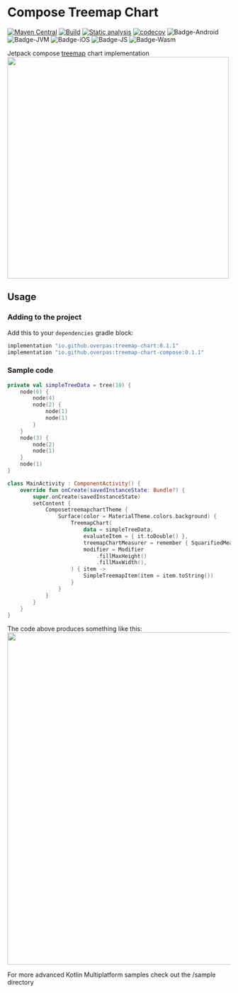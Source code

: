 # Compose Treemap Chart
[![Maven Central](https://maven-badges.herokuapp.com/maven-central/io.github.overpas/treemap-chart-compose/badge.svg)](https://maven-badges.herokuapp.com/maven-central/io.github.overpas/treemap-chart-compose)
[![Build](https://github.com/overpas/compose-treemap-chart/actions/workflows/build.yml/badge.svg)](https://github.com/overpas/compose-treemap-chart/actions/workflows/build.yml)
[![Static analysis](https://github.com/overpas/compose-treemap-chart/actions/workflows/static-analysis.yml/badge.svg)](https://github.com/overpas/compose-treemap-chart/actions/workflows/static-analysis.yml)
[![codecov](https://codecov.io/gh/overpas/compose-treemap-chart/branch/master/graph/badge.svg?token=CHYdQiizEr)](https://codecov.io/gh/overpas/compose-treemap-chart)
![Badge-Android](https://img.shields.io/badge/platform-android-blue)
![Badge-JVM](https://img.shields.io/badge/platform-jvm-blue)
![Badge-iOS](https://img.shields.io/badge/platform-ios-blue)
![Badge-JS](https://img.shields.io/badge/platform-js-blue)
![Badge-Wasm](https://img.shields.io/badge/platform-wasm-blue)

Jetpack compose [treemap](https://en.wikipedia.org/wiki/Treemapping) chart implementation
<img src="https://raw.githubusercontent.com/overpas/compose-treemap-chart/master/img/sample_complex_chart.png" width="500">

## Usage
### Adding to the project
Add this to your `dependencies` gradle block:
```gradle
implementation "io.github.overpas:treemap-chart:0.1.1"
implementation "io.github.overpas:treemap-chart-compose:0.1.1"
```
### Sample code
```kotlin
private val simpleTreeData = tree(10) {
    node(6) {
        node(4)
        node(2) {
            node(1)
            node(1)
        }
    }
    node(3) {
        node(2)
        node(1)
    }
    node(1)
}

class MainActivity : ComponentActivity() {
    override fun onCreate(savedInstanceState: Bundle?) {
        super.onCreate(savedInstanceState)
        setContent {
            ComposetreemapchartTheme {
                Surface(color = MaterialTheme.colors.background) {
                    TreemapChart(
                        data = simpleTreeData,
                        evaluateItem = { it.toDouble() },
                        treemapChartMeasurer = remember { SquarifiedMeasurer() },
                        modifier = Modifier
                            .fillMaxHeight()
                            .fillMaxWidth(),
                    ) { item ->
                        SimpleTreemapItem(item = item.toString())
                    }
                }
            }
        }
    }
}
```
The code above produces something like this:
<img src="https://raw.githubusercontent.com/overpas/compose-treemap-chart/master/img/sample_treemap.png" width="750">

For more advanced Kotlin Multiplatform samples check out the /sample directory
